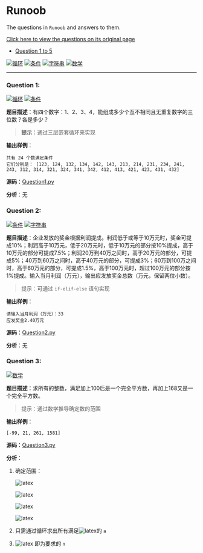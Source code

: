 # Runoob
The questions in `Runoob` and answers to them.

[Click here to view the questions on its original page](https://www.runoob.com/python/python-100-examples.html)

+ [Question 1 to 5](#question-1) 

[![`循环`](https://img.shields.io/badge/-Loop-brightgreen)](https://www.runoob.com/python3/python3-loop.html)
[![`条件`](https://img.shields.io/badge/-Condition-yellow)](https://www.runoob.com/python3/python3-conditional-statements.html)
[![`字符串`](https://img.shields.io/badge/-String-red)](https://www.runoob.com/python3/python3-string.html)
[![`数学`](https://img.shields.io/badge/-Math-blue)](123)

------

### Question 1:

[![`循环`](https://img.shields.io/badge/-Loop-brightgreen)](https://www.runoob.com/python3/python3-loop.html)
[![`条件`](https://img.shields.io/badge/-Condition-yellow)](https://www.runoob.com/python3/python3-conditional-statements.html)

**题目描述**：有四个数字：1、2、3、4，能组成多少个互不相同且无重复数字的三位数？各是多少？

> **提示**：通过三层嵌套循环来实现

**输出样例**：

```
共有 24 个数满足条件
它们分别是： [123, 124, 132, 134, 142, 143, 213, 214, 231, 234, 241, 243, 312, 314, 321, 324, 341, 342, 412, 413, 421, 423, 431, 432]
```

**源码**：[Question1.py](https://github.com/asmld/Python/blob/master/Runoob/Question1.py)

**分析**：无

### Question 2:

[![`条件`](https://img.shields.io/badge/-Condition-yellow)](https://www.runoob.com/python3/python3-conditional-statements.html)
[![`字符串`](https://img.shields.io/badge/-String-red)](https://www.runoob.com/python3/python3-string.html)

**题目描述**：企业发放的奖金根据利润提成。利润低于或等于10万元时，奖金可提成10%；利润高于10万元，低于20万元时，低于10万元的部分按10%提成，高于10万元的部分可提成7.5%；利润20万到40万之间时，高于20万元的部分，可提成5%；40万到60万之间时，高于40万元的部分，可提成3%；60万到100万之间时，高于60万元的部分，可提成1.5%，高于100万元时，超过100万元的部分按1%提成。输入当月利润（万元），输出应发放奖金总数（万元，保留两位小数）。

> 提示：可通过 `if-elif-else` 语句实现

**输出样例**：

```
请输入当月利润（万元）：33
应发奖金2.40万元
```

**源码**：[Question2.py](https://github.com/asmld/Python/blob/master/Runoob/Question2.py)

**分析**：无

### Question 3:

[![`数学`](https://img.shields.io/badge/-Math-blue)](123)

**题目描述**：求所有的整数，满足加上100后是一个完全平方数，再加上168又是一个完全平方数。

> 提示：通过数学推导确定数的范围

**输出样例**：

```
[-99, 21, 261, 1581]
```

**源码**：[Question3.py](https://github.com/asmld/Python/blob/master/Runoob/Question3.py)

**分析**：

1. 确定范围：

	![latex](https://latex.codecogs.com/svg.image?\inline&space;n&plus;100=a^2,n&plus;268=b^2\,\Rightarrow\,b^2-a^2=168&space;)

	![latex](https://latex.codecogs.com/svg.image?\inline&space;b>a\,\Rightarrow&space;\,b\geq&space;a&plus;1)

	![latex](https://latex.codecogs.com/svg.image?\inline&space;168=b^2-a^2\geq(a&plus;1)^2-a^2=2a&plus;1)

	![latex](https://latex.codecogs.com/svg.image?\inline&space;a<84)

2. 只需通过循环求出所有满足![latex](https://latex.codecogs.com/svg.image?\inline&space;\sqrt{a^2&plus;168}\in&space;\mathbb{Z})的 `a`
3. ![latex](https://latex.codecogs.com/svg.image?\inline&space;a^2-100) 即为要求的 `n`

